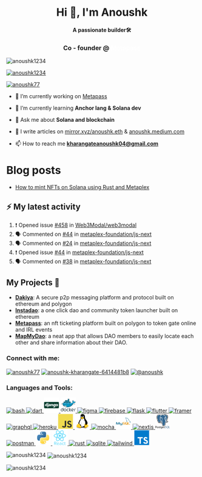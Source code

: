 <h1 align="center">Hi 👋, I'm Anoushk</h1>
<h4 align="center">A passionate builder🛠</h4>

<h3 align="center">Co - founder @ <span style="color:white">Metapass</span></h3>

<p align="left"> <img src="https://komarev.com/ghpvc/?username=anoushk1234&label=Profile%20views&color=0e75b6&style=flat" alt="anoushk1234" /> </p>

<p align="left"> <a href="https://github.com/ryo-ma/github-profile-trophy"><img src="https://github-profile-trophy.vercel.app/?username=anoushk1234" alt="anoushk1234" /></a> </p>

<p align="left"> <a href="https://twitter.com/anoushk77" target="blank"><img src="https://img.shields.io/twitter/follow/anoushk77?logo=twitter&style=for-the-badge" alt="anoushk77" /></a> </p>

- 🔭 I’m currently working on [Metapass](https://metapasshq.xyz)

- 🌱 I’m currently learning **Anchor lang & Solana dev**

- 💬 Ask me about **Solana and blockchain**

- 📝 I write articles on [mirror.xyz/anoushk.eth](https://mirror.xyz/anoushk.eth) & [anoushk.medium.com](https://anoushk.medium.com)

- 📫 How to reach me **kharangateanoushk04@gmail.com**

# Blog posts
<!-- BLOG-POST-LIST:START -->
- [How to mint NFTs on Solana using Rust and Metaplex](https://anoushk.medium.com/how-to-mint-nfts-on-solana-using-rust-and-metaplex-f66bac717cb8?source=rss-10fdf2dc0158------2)
<!-- BLOG-POST-LIST:END -->

## ⚡ My latest activity
<!--START_SECTION:activity-->
1. ❗️ Opened issue [#458](https://github.com/Web3Modal/web3modal/issues/458) in [Web3Modal/web3modal](https://github.com/Web3Modal/web3modal)
2. 🗣 Commented on [#44](https://github.com/metaplex-foundation/js-next/issues/44) in [metaplex-foundation/js-next](https://github.com/metaplex-foundation/js-next)
3. 🗣 Commented on [#24](https://github.com/metaplex-foundation/js-next/issues/24) in [metaplex-foundation/js-next](https://github.com/metaplex-foundation/js-next)
4. ❗️ Opened issue [#44](https://github.com/metaplex-foundation/js-next/issues/44) in [metaplex-foundation/js-next](https://github.com/metaplex-foundation/js-next)
5. 🗣 Commented on [#38](https://github.com/metaplex-foundation/js-next/issues/38) in [metaplex-foundation/js-next](https://github.com/metaplex-foundation/js-next)
<!--END_SECTION:activity-->

## My Projects  📁

- [**Dakiya**](https://dakiya.xyz): A secure p2p messaging platform and protocol built on ethereum and polygon
- [**Instadao**](https://instadao.org): a one click dao and community token launcher built on ethereum
- [**Metapass**](https://metapasshq.xyz): an nft ticketing platform built on polygon to token gate online and IRL events
- [**MapMyDao**](https://mapmydao.vercel.app/): a neat app that allows DAO members to easily locate each other and share information about their DAO.

<h3 align="left">Connect with me:</h3>
<p align="left">
<a href="https://twitter.com/anoushk77" target="blank"><img align="center" src="https://raw.githubusercontent.com/rahuldkjain/github-profile-readme-generator/master/src/images/icons/Social/twitter.svg" alt="anoushk77" height="30" width="40" /></a>
<a href="https://linkedin.com/in/anoushk-kharangate-6414481b8" target="blank"><img align="center" src="https://raw.githubusercontent.com/rahuldkjain/github-profile-readme-generator/master/src/images/icons/Social/linked-in-alt.svg" alt="anoushk-kharangate-6414481b8" height="30" width="40" /></a>
  <a href="https://medium.com/@anoushk" target="blank"><img align="center" src="https://raw.githubusercontent.com/rahuldkjain/github-profile-readme-generator/master/src/images/icons/Social/medium.svg" alt="@anoushk" height="30" width="40" /></a>
</p>

<h3 align="left">Languages and Tools:</h3>
<p align="left"> <a href="https://www.gnu.org/software/bash/" target="_blank" rel="noreferrer"> <img src="https://www.vectorlogo.zone/logos/gnu_bash/gnu_bash-icon.svg" alt="bash" width="40" height="40"/> </a> <a href="https://dart.dev" target="_blank" rel="noreferrer"> <img src="https://www.vectorlogo.zone/logos/dartlang/dartlang-icon.svg" alt="dart" width="40" height="40"/> </a> <a href="https://www.djangoproject.com/" target="_blank" rel="noreferrer"> <img src="https://raw.githubusercontent.com/devicons/devicon/master/icons/django/django-original.svg" alt="django" width="40" height="40"/> </a> <a href="https://www.docker.com/" target="_blank" rel="noreferrer"> <img src="https://raw.githubusercontent.com/devicons/devicon/master/icons/docker/docker-original-wordmark.svg" alt="docker" width="40" height="40"/> </a> <a href="https://www.figma.com/" target="_blank" rel="noreferrer"> <img src="https://www.vectorlogo.zone/logos/figma/figma-icon.svg" alt="figma" width="40" height="40"/> </a> <a href="https://firebase.google.com/" target="_blank" rel="noreferrer"> <img src="https://www.vectorlogo.zone/logos/firebase/firebase-icon.svg" alt="firebase" width="40" height="40"/> </a> <a href="https://flask.palletsprojects.com/" target="_blank" rel="noreferrer"> <img src="https://www.vectorlogo.zone/logos/pocoo_flask/pocoo_flask-icon.svg" alt="flask" width="40" height="40"/> </a> <a href="https://flutter.dev" target="_blank" rel="noreferrer"> <img src="https://www.vectorlogo.zone/logos/flutterio/flutterio-icon.svg" alt="flutter" width="40" height="40"/> </a> <a href="https://www.framer.com/" target="_blank" rel="noreferrer"> <img src="https://www.vectorlogo.zone/logos/framer/framer-icon.svg" alt="framer" width="40" height="40"/> </a> <a href="https://graphql.org" target="_blank" rel="noreferrer"> <img src="https://www.vectorlogo.zone/logos/graphql/graphql-icon.svg" alt="graphql" width="40" height="40"/> </a> <a href="https://heroku.com" target="_blank" rel="noreferrer"> <img src="https://www.vectorlogo.zone/logos/heroku/heroku-icon.svg" alt="heroku" width="40" height="40"/> </a> <a href="https://developer.mozilla.org/en-US/docs/Web/JavaScript" target="_blank" rel="noreferrer"> <img src="https://raw.githubusercontent.com/devicons/devicon/master/icons/javascript/javascript-original.svg" alt="javascript" width="40" height="40"/> </a> <a href="https://www.linux.org/" target="_blank" rel="noreferrer"> <img src="https://raw.githubusercontent.com/devicons/devicon/master/icons/linux/linux-original.svg" alt="linux" width="40" height="40"/> </a> <a href="https://mochajs.org" target="_blank" rel="noreferrer"> <img src="https://www.vectorlogo.zone/logos/mochajs/mochajs-icon.svg" alt="mocha" width="40" height="40"/> </a> <a href="https://www.mysql.com/" target="_blank" rel="noreferrer"> <img src="https://raw.githubusercontent.com/devicons/devicon/master/icons/mysql/mysql-original-wordmark.svg" alt="mysql" width="40" height="40"/> </a> <a href="https://nextjs.org/" target="_blank" rel="noreferrer"> <img src="https://cdn.worldvectorlogo.com/logos/nextjs-2.svg" alt="nextjs" width="40" height="40"/> </a> <a href="https://www.postgresql.org" target="_blank" rel="noreferrer"> <img src="https://raw.githubusercontent.com/devicons/devicon/master/icons/postgresql/postgresql-original-wordmark.svg" alt="postgresql" width="40" height="40"/> </a> <a href="https://postman.com" target="_blank" rel="noreferrer"> <img src="https://www.vectorlogo.zone/logos/getpostman/getpostman-icon.svg" alt="postman" width="40" height="40"/> </a> <a href="https://www.python.org" target="_blank" rel="noreferrer"> <img src="https://raw.githubusercontent.com/devicons/devicon/master/icons/python/python-original.svg" alt="python" width="40" height="40"/> </a> <a href="https://reactjs.org/" target="_blank" rel="noreferrer"> <img src="https://raw.githubusercontent.com/devicons/devicon/master/icons/react/react-original-wordmark.svg" alt="react" width="40" height="40"/> </a> <a href="https://www.rust-lang.org" target="_blank" rel="noreferrer"> <img src="https://encrypted-tbn0.gstatic.com/images?q=tbn:ANd9GcRpgvOBKj_7oMY-pm3o3m2vhHVA4EWPCZ6K1_ZrVANUuKuvYGdcGCMW73nRLS1lL1yKCEY&usqp=CAU" alt="rust" width="40" height="40"/> </a> <a href="https://www.sqlite.org/" target="_blank" rel="noreferrer"> <img src="https://www.vectorlogo.zone/logos/sqlite/sqlite-icon.svg" alt="sqlite" width="40" height="40"/> </a> <a href="https://tailwindcss.com/" target="_blank" rel="noreferrer"> <img src="https://www.vectorlogo.zone/logos/tailwindcss/tailwindcss-icon.svg" alt="tailwind" width="40" height="40"/> </a> <a href="https://www.typescriptlang.org/" target="_blank" rel="noreferrer"> <img src="https://raw.githubusercontent.com/devicons/devicon/master/icons/typescript/typescript-original.svg" alt="typescript" width="40" height="40"/> </a> </p>

<p><img align="left" src="https://github-readme-stats.vercel.app/api/top-langs?username=anoushk1234&show_icons=true&locale=en&layout=compact" alt="anoushk1234" /></p>

<p>&nbsp;<img align="center" src="https://github-readme-stats.vercel.app/api?username=anoushk1234&show_icons=true&locale=en" alt="anoushk1234" /></p>

<p><img align="center" src="https://github-readme-streak-stats.herokuapp.com/?user=anoushk1234&" alt="anoushk1234" /></p>


